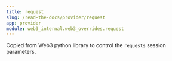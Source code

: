 ```yaml
---
title: request
slug: /read-the-docs/provider/request
app: provider
module: web3_internal.web3_overrides.request
---
```

Copied from Web3 python library to control the `requests` session parameters.

